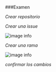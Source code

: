 ###Examen

*Crear repositorio*


*Crear una issue*

![image info](examenGit/22img/issue.PNG)

*Crear una rama*

![image info](examenGit/22img/rama.PNG)

*confirmar los cambios*


